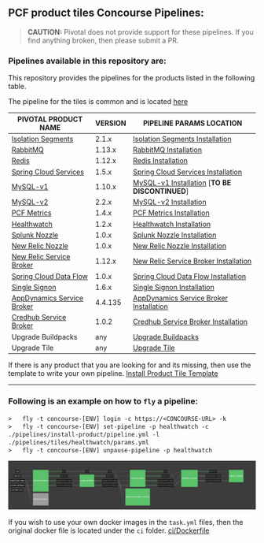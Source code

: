 PCF product tiles Concourse Pipelines:
---

> **CAUTION:** Pivotal does not provide support for these pipelines.
> If you find anything broken, then please submit a PR.

### Pipelines available in this repository are:

This repository provides the pipelines for the products listed in the following table.

The pipeline for the tiles is common and is located [here](./pipelines/install-product)

| PIVOTAL PRODUCT NAME | VERSION | PIPELINE PARAMS LOCATION |
| --- | --- | --- |
| [Isolation Segments](https://network.pivotal.io/products/p-isolation-segment) | 2.1.x | [Isolation Segments Installation](./pipelines/tiles/isolation-segment)
| [RabbitMQ](https://network.pivotal.io/products/p-rabbitmq) | 1.13.x | [RabbitMQ Installation](./pipelines/tiles/rabbitmq)
| [Redis](https://network.pivotal.io/products/p-redis) | 1.12.x | [Redis Installation](./pipelines/tiles/redis)
|	[Spring Cloud Services](https://network.pivotal.io/products/p-spring-cloud-services) | 1.5.x | [Spring Cloud Services Installation](./pipelines/tiles/spring-cloud-services)
| [MySQL-v1](https://network.pivotal.io/products/p-mysql) | 1.10.x | [MySQL-v1 Installation](./pipelines/tiles/mysql) [**TO BE DISCONTINUED**]
|	[MySQL-v2](https://network.pivotal.io/products/pivotal-mysql) | 2.2.x | [MySQL-v2 Installation](./pipelines/tiles/mysql-v2)
|	[PCF Metrics](https://network.pivotal.io/products/apm) | 1.4.x | [PCF Metrics Installation](./pipelines/tiles/pcf-metrics)
| [Healthwatch](https://network.pivotal.io/products/p-healthwatch) | 1.2.x | [Healthwatch Installation](./pipelines/tiles/healthwatch)
| [Splunk Nozzle](https://network.pivotal.io/products/splunk-nozzle)| 1.0.x | [Splunk Nozzle Installation](./pipelines/tiles/splunk-nozzle)
| [New Relic Nozzle](https://network.pivotal.io/products/nr-firehose-nozzle) | 1.0.x | [New Relic Nozzle Installation](./pipelines/tiles/newrelic-nozzle)
| [New Relic Service Broker](https://network.pivotal.io/products/p-new-relic) | 1.12.x | [New Relic Service Broker Installation](./pipelines/tiles/newrelic-service-broker)
| [Spring Cloud Data Flow](https://network.pivotal.io/products/p-dataflow) | 1.0.x | [Spring Cloud Data Flow Installation](./pipelines/tiles/spring-cloud-dataflow)
|	[Single Signon](https://network.pivotal.io/products/pivotal_single_sign-on_service) | 1.6.x | [Single Signon Installation](./pipelines/tiles/single-signon)
|	[AppDynamics Service Broker](https://network.pivotal.io/products/p-appdynamics) | 4.4.135 | [AppDynamics Service Broker Installation](./pipelines/tiles/appdynamics)
|	[Credhub Service Broker](https://network.pivotal.io/products/credhub-service-broker) | 1.0.2 | [Credhub Service Broker Installation](./pipelines/tiles/credhub-service-broker)
|	Upgrade Buildpacks | any | [Upgrade Buildpacks](./pipelines/upgrade-buildpack)
|	Upgrade Tile | any | [Upgrade Tile](./pipelines/upgrade-tile)

If there is any product that you are looking for and its missing, then use the template to write your own pipeline. [Install Product Tile Template](./pipelines/install-product)

---
### Following is an example on how to `fly` a pipeline:

```
>	fly -t concourse-[ENV] login -c https://<CONCOURSE-URL> -k
>	fly -t concourse-[ENV] set-pipeline -p healthwatch -c ./pipelines/install-product/pipeline.yml -l ./pipelines/tiles/healthwatch/params.yml
>	fly -t concourse-[ENV] unpause-pipeline -p healthwatch
```

![](./images/pipeline.png)

If you wish to use your own docker images in the `task.yml` files, then the original docker file is located under the `ci` folder. [ci/Dockerfile](./ci/Dockerfile)
